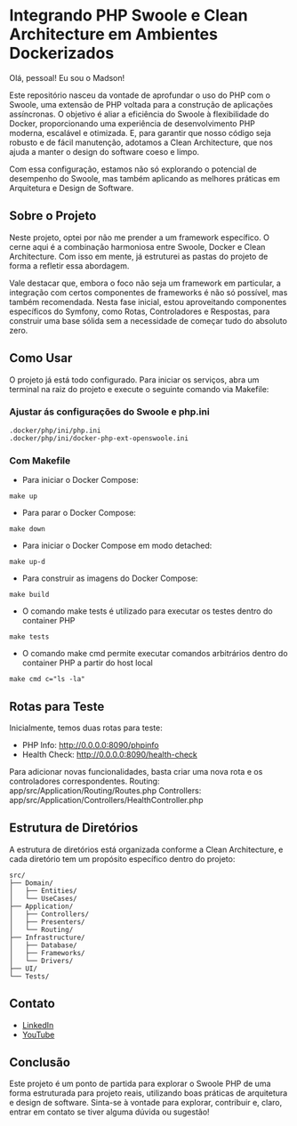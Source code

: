 # Integrando PHP Swoole e Clean Architecture em Ambientes Dockerizados

Olá, pessoal! Eu sou o Madson!

Este repositório nasceu da vontade de aprofundar o uso do PHP com o Swoole, uma extensão de PHP voltada para a construção de aplicações assíncronas. O objetivo é aliar a eficiência do Swoole à flexibilidade do Docker, proporcionando uma experiência de desenvolvimento PHP moderna, escalável e otimizada. E, para garantir que nosso código seja robusto e de fácil manutenção, adotamos a Clean Architecture, que nos ajuda a manter o design do software coeso e limpo.

Com essa configuração, estamos não só explorando o potencial de desempenho do Swoole, mas também aplicando as melhores práticas em Arquitetura e Design de Software.

## Sobre o Projeto

Neste projeto, optei por não me prender a um framework específico. O cerne aqui é a combinação harmoniosa entre Swoole, Docker e Clean Architecture. Com isso em mente, já estruturei as pastas do projeto de forma a refletir essa abordagem.

Vale destacar que, embora o foco não seja um framework em particular, a integração com certos componentes de frameworks é não só possível, mas também recomendada. Nesta fase inicial, estou aproveitando componentes específicos do Symfony, como Rotas, Controladores e Respostas, para construir uma base sólida sem a necessidade de começar tudo do absoluto zero.

## Como Usar

O projeto já está todo configurado. 
Para iniciar os serviços, abra um terminal na raiz do projeto e execute o seguinte comando via Makefile:

### Ajustar ás configurações do Swoole e php.ini
```make
.docker/php/ini/php.ini
.docker/php/ini/docker-php-ext-openswoole.ini
```

### Com Makefile
- Para iniciar o Docker Compose: 
```make
make up
```
- Para parar o Docker Compose: 
```make
make down
```
- Para iniciar o Docker Compose em modo detached: 
```make
make up-d
```
- Para construir as imagens do Docker Compose: 
```make
make build
```

- O comando make tests é utilizado para executar os testes dentro do container PHP
```make
make tests
```

- O comando make cmd permite executar comandos arbitrários dentro do container PHP a partir do host local 
```make
make cmd c="ls -la"
```

## Rotas para Teste

Inicialmente, temos duas rotas para teste:
- PHP Info: http://0.0.0.0:8090/phpinfo
- Health Check: http://0.0.0.0:8090/health-check

Para adicionar novas funcionalidades, basta criar uma nova rota e os controladores correspondentes.
Routing: app/src/Application/Routing/Routes.php
Controllers: app/src/Application/Controllers/HealthController.php

## Estrutura de Diretórios

A estrutura de diretórios está organizada conforme a Clean Architecture, e cada diretório tem um propósito específico dentro do projeto:

```plaintext
src/
├── Domain/
│   ├── Entities/
│   └── UseCases/
├── Application/
│   ├── Controllers/
│   ├── Presenters/
│   └── Routing/
├── Infrastructure/
│   ├── Database/
│   ├── Frameworks/
│   └── Drivers/
├── UI/
└── Tests/
```

## Contato
- [LinkedIn](https://www.linkedin.com/in/madson-aguiar-rodrigues-5650472b/)
- [YouTube](https://www.youtube.com/@MadsonAguiarRodrigues)

## Conclusão
Este projeto é um ponto de partida para explorar o Swoole PHP de uma forma estruturada 
para projeto reais, utilizando boas práticas de arquitetura e design de software. Sinta-se à vontade para explorar, contribuir e, claro, entrar em contato se tiver alguma dúvida ou sugestão!